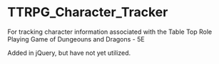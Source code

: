# TTRPG_Character_Tracker
For tracking character information associated with the Table Top Role Playing Game
of Dungeouns and Dragons - 5E

Added in jQuery, but have not yet utilized.
